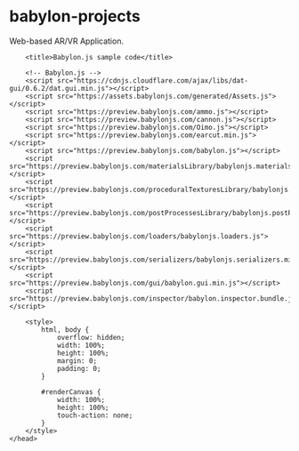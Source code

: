 # babylon-projects
Web-based AR/VR Application.

<!DOCTYPE html>
<html>
    <head>
        <meta http-equiv="Content-Type" content="text/html; charset=utf-8" />

        <title>Babylon.js sample code</title>

        <!-- Babylon.js -->
        <script src="https://cdnjs.cloudflare.com/ajax/libs/dat-gui/0.6.2/dat.gui.min.js"></script>
        <script src="https://assets.babylonjs.com/generated/Assets.js"></script>
        <script src="https://preview.babylonjs.com/ammo.js"></script>
        <script src="https://preview.babylonjs.com/cannon.js"></script>
        <script src="https://preview.babylonjs.com/Oimo.js"></script>
        <script src="https://preview.babylonjs.com/earcut.min.js"></script>
        <script src="https://preview.babylonjs.com/babylon.js"></script>
        <script src="https://preview.babylonjs.com/materialsLibrary/babylonjs.materials.min.js"></script>
        <script src="https://preview.babylonjs.com/proceduralTexturesLibrary/babylonjs.proceduralTextures.min.js"></script>
        <script src="https://preview.babylonjs.com/postProcessesLibrary/babylonjs.postProcess.min.js"></script>
        <script src="https://preview.babylonjs.com/loaders/babylonjs.loaders.js"></script>
        <script src="https://preview.babylonjs.com/serializers/babylonjs.serializers.min.js"></script>
        <script src="https://preview.babylonjs.com/gui/babylon.gui.min.js"></script>
        <script src="https://preview.babylonjs.com/inspector/babylon.inspector.bundle.js"></script>

        <style>
            html, body {
                overflow: hidden;
                width: 100%;
                height: 100%;
                margin: 0;
                padding: 0;
            }

            #renderCanvas {
                width: 100%;
                height: 100%;
                touch-action: none;
            }
        </style>
    </head>
<body>
    <canvas id="renderCanvas"></canvas>
    <script>
        var canvas = document.getElementById("renderCanvas");

        var startRenderLoop = function (engine, canvas) {
            engine.runRenderLoop(function () {
                if (sceneToRender && sceneToRender.activeCamera) {
                    sceneToRender.render();
                }
            });
        }

        var engine = null;
        var scene = null;
        var sceneToRender = null;
        var createDefaultEngine = function() { return new BABYLON.Engine(canvas, true, { preserveDrawingBuffer: true, stencil: true,  disableWebGL2Support: false}); };
        var createScene = function () {
    // This creates a basic Babylon Scene object (non-mesh)
    var scene = new BABYLON.Scene(engine);

    var camera = new BABYLON.ArcRotateCamera("camera", BABYLON.Tools.ToRadians(90), BABYLON.Tools.ToRadians(65), 10, BABYLON.Vector3.Zero(), scene);

    // This attaches the camera to the canvas
    camera.attachControl(canvas, true);

    // This creates a light, aiming 0,1,0 - to the sky (non-mesh)
    var light = new BABYLON.HemisphericLight("light", new BABYLON.Vector3(0, 1, 0), scene);

    // Default intensity is 1. Let's dim the light a small amount
    light.intensity = 0.7;

    // Our built-in 'ground' shape.
    var ground = BABYLON.MeshBuilder.CreateGround("ground", {width: 6, height: 6}, scene);
    let groundMaterial = new BABYLON.StandardMaterial("Ground Material", scene);
    ground.material = groundMaterial;
    let groundTexture = new BABYLON.Texture(Assets.textures.checkerboard_basecolor_png.rootUrl, scene);
    ground.material.diffuseTexture = groundTexture;

    BABYLON.SceneLoader.ImportMesh("", Assets.meshes.Yeti.rootUrl, Assets.meshes.Yeti.filename, scene, function(newMeshes){
        newMeshes[0].scaling = new BABYLON.Vector3(0.1, 0.1, 0.1);
    });

    return scene;
};
                window.initFunction = async function() {
                    
                    
                    var asyncEngineCreation = async function() {
                        try {
                        return createDefaultEngine();
                        } catch(e) {
                        console.log("the available createEngine function failed. Creating the default engine instead");
                        return createDefaultEngine();
                        }
                    }

                    window.engine = await asyncEngineCreation();
        if (!engine) throw 'engine should not be null.';
        startRenderLoop(engine, canvas);
        window.scene = createScene();};
        initFunction().then(() => {sceneToRender = scene                    
        });

        // Resize
        window.addEventListener("resize", function () {
            engine.resize();
        });
    </script>
</body>
</html>
